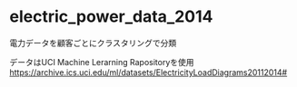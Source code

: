# electric_power_data_2014
電力データを顧客ごとにクラスタリングで分類

データはUCI Machine Lerarning Rapositoryを使用
https://archive.ics.uci.edu/ml/datasets/ElectricityLoadDiagrams20112014#
